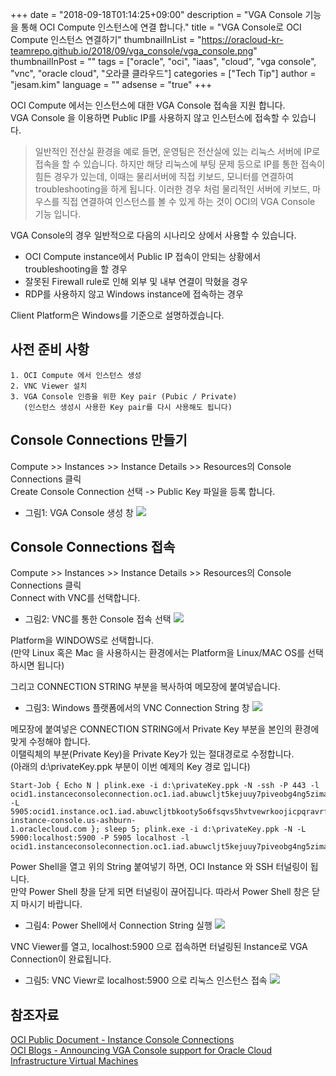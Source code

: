 +++
date = "2018-09-18T01:14:25+09:00"
description = "VGA Console 기능을 통해 OCI Compute 인스턴스에 연결 합니다."
title = "VGA Console로 OCI Compute 인스턴스 연결하기"
thumbnailInList = "https://oracloud-kr-teamrepo.github.io/2018/09/vga_console/vga_console.png"
thumbnailInPost = "" 
tags = ["oracle", "oci", "iaas", "cloud", "vga console", "vnc", "oracle cloud", "오라클 클라우드"]
categories = ["Tech Tip"]
author = "jesam.kim"
language = ""
adsense = "true"
+++

OCI Compute 에서는 인스턴스에 대한 VGA Console 접속을 지원 합니다.  
VGA Console 을 이용하면 Public IP를 사용하지 않고 인스턴스에 접속할 수 있습니다. 
 
> 일반적인 전산실 환경을 예로 들면, 운영팀은 전산실에 있는 리눅스 서버에 IP로 접속을 할 수 있습니다. 하지만 해당 리눅스에 부팅 문제 등으로 IP를 통한 접속이 힘든 경우가 있는데, 이때는 물리서버에 직접 키보드, 모니터를 연결하여 troubleshooting을 하게 됩니다. 이러한 경우 처럼 물리적인 서버에 키보드, 마우스를 직접 연결하여 인스턴스를 볼 수 있게 하는 것이 OCI의 VGA Console 기능 입니다.

VGA Console의 경우 일반적으로 다음의 시나리오 상에서 사용할 수 있습니다.  

- OCI Compute instance에서 Public IP 접속이 안되는 상황에서 troubleshooting을 할 경우  
- 잘못된 Firewall rule로 인해 외부 및 내부 연결이 막혔을 경우  
- RDP를 사용하지 않고 Windows instance에 접속하는 경우  
	
Client Platform은 Windows를 기준으로 설명하겠습니다.


## 사전 준비 사항

	1. OCI Compute 에서 인스턴스 생성
	2. VNC Viewer 설치
	3. VGA Console 인증을 위한 Key pair (Pubic / Private)
	   (인스턴스 생성시 사용한 Key pair를 다시 사용해도 됩니다)


## Console Connections 만들기

Compute >> Instances >> Instance Details >> Resources의 Console Connections 클릭  
Create Console Connection 선택 -> Public Key 파일을 등록 합니다.

- 그림1: VGA Console 생성 창
![](https://oracloud-kr-teamrepo.github.io/2018/09/vga_console/vga_console01.png) 


## Console Connections 접속

Compute >> Instances >> Instance Details >> Resources의 Console Connections 클릭  
Connect with VNC를 선택합니다.

- 그림2: VNC를 통한 Console 접속 선택
![](https://oracloud-kr-teamrepo.github.io/2018/09/vga_console/vga_console02.png)

Platform을 WINDOWS로 선택합니다.  
(만약 Linux 혹은 Mac 을 사용하시는 환경에서는 Platform을 Linux/MAC OS를 선택하시면 됩니다)   

그리고 CONNECTION STRING 부분을 복사하여 메모장에 붙여넣습니다. 

- 그림3: Windows 플랫폼에서의 VNC Connection String 창
![](https://oracloud-kr-teamrepo.github.io/2018/09/vga_console/vga_console03.png)

메모장에 붙여넣은 CONNECTION STRING에서 Private Key 부분을 본인의 환경에 맞게 수정해야 합니다.  
이탤릭체의 부분(Private Key)을 Private Key가 있는 절대경로로 수정합니다.  
(아래의 d:\privateKey.ppk 부분이 이번 예제의 Key 경로 입니다)

	Start-Job { Echo N | plink.exe -i d:\privateKey.ppk -N -ssh -P 443 -l
	ocid1.instanceconsoleconnection.oc1.iad.abuwcljt5kejuuy7piveobg4ng5zimaajwdhj4hggzmwarg5uhrcfk26m6ib -L
	5905:ocid1.instance.oc1.iad.abuwcljtbkooty5o6fsqvs5hvtvewrkoojicpqravrfezo7gkgiertt3upxa:5905 instance-console.us-ashburn-
	1.oraclecloud.com }; sleep 5; plink.exe -i d:\privateKey.ppk -N -L 5900:localhost:5900 -P 5905 localhost -l 
	ocid1.instanceconsoleconnection.oc1.iad.abuwcljt5kejuuy7piveobg4ng5zimaajwdhj4hggzmwarg5uhrcfk26m6ib

Power Shell을 열고 위의 String 붙여넣기 하면, OCI Instance 와 SSH 터널링이 됩니다.  
만약 Power Shell 창을 닫게 되면 터널링이 끊어집니다. 따라서 Power Shell 창은 닫지 마시기 바랍니다.

- 그림4: Power Shell에서 Connection String 실행
![](https://oracloud-kr-teamrepo.github.io/2018/09/vga_console/vga_console04.png)

VNC Viewer를 열고, localhost:5900 으로 접속하면 터널링된 Instance로 VGA Connection이 완료됩니다.

- 그림5: VNC Viewr로 localhost:5900 으로 리눅스 인스턴스 접속
![](https://oracloud-kr-teamrepo.github.io/2018/09/vga_console/vga_console05.png)


## 참조자료

[OCI Public Document - Instance Console Connections](https://docs.cloud.oracle.com/iaas/Content/Compute/References/serialconsole.htm?tocpath=Services%7CCompute%7C_____14)  
[OCI Blogs - Announcing VGA Console support for Oracle Cloud Infrastructure Virtual Machines](https://blogs.oracle.com/cloud-infrastructure/announcing-vga-console-support-for-oracle-cloud-infrastructure-virtual-machines)
